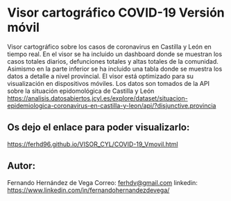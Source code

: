 # Visor cartográfico COVID-19 Versión móvil
Visor cartográfico sobre los casos de coronavirus en Castilla y León en tiempo real. En el visor se ha incluido un dashboard donde se muestran los casos totales diarios, defunciones totales y altas totales de la comunidad. Asimismo en la parte inferior se ha incluido una tabla donde se muestra los datos a detalle a nivel provincial. El visor está optimizado para su visualización en dispositivos móviles. 
Los datos son tomados de la API sobre la situación epidomológica de Castilla y León 
https://analisis.datosabiertos.jcyl.es/explore/dataset/situacion-epidemiologica-coronavirus-en-castilla-y-leon/api/?disjunctive.provincia

## Os dejo el enlace para poder visualizarlo: 
 https://ferhd96.github.io/VISOR_CYL/COVID-19_Vmovil.html

## Autor: 
Fernando Hernández de Vega 
Correo: ferhdv@gmail.com 
linkedin: https://www.linkedin.com/in/fernandohernandezdevega/

